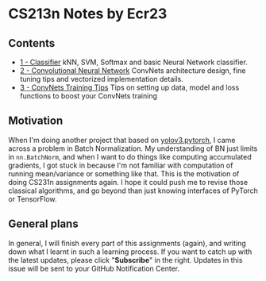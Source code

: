 # CS213n Notes by Ecr23

## Contents

* [1 - Classifier](https://github.com/ECer23/cs231n.assignments/wiki/Classifier) kNN, SVM, Softmax and basic Neural Network classifier.
* [2 - Convolutional Neural Network](https://github.com/ECer23/cs231n.assignments/wiki/Convolutional-Neural-Network) ConvNets architecture design, fine tuning tips and vectorized implementation details.
* [3 - ConvNets Training Tips](https://github.com/ECer23/cs231n.assignments/wiki/ConvNets-Training-Tips) Tips on setting up data, model and loss functions to boost your ConvNets training

## Motivation
When I'm doing another project that based on [yolov3.pytorch](https://github.com/ECer23/yolov3.pytorch), I came across a problem in Batch Normalization. My understanding of BN just limits in `nn.BatchNorm`, and when I want to do things like computing accumulated gradients, I got stuck in because I'm not familiar with computation of running mean/variance or something like that. This is the motivation of doing CS231n assignments again. I hope it could push me to revise those classical algorithms, and go beyond than just knowing interfaces of PyTorch or TensorFlow.

## General plans
In general, I will finish every part of this assignments (again), and writing down what I learnt in such a learning process. If you want to catch up with the latest updates, please click "**Subscribe**" in the right. Updates in this issue will be sent to your GitHub Notification Center.
